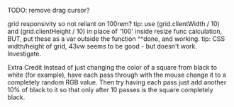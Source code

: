 TODO:
remove drag cursor?

grid responsivity so not reliant on 100rem?
	tip: use (grid.clientWidth / 10) and (grid.clientHeight / 10) in place of '100' inside resize func calculation, BUT, put these as a var outside the function
		^^done, and working.
	tip: CSS width/height of grid, 43vw seems to be good - but doesn't work. Investigate.

Extra Credit
Instead of just changing the color of a square from black to white (for example), have each pass through with the mouse change it to a completely random RGB value. Then try having each pass just add another 10% of black to it so that only after 10 passes is the square completely black.